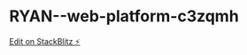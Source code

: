 # RYAN--web-platform-c3zqmh

[Edit on StackBlitz ⚡️](https://stackblitz.com/edit/web-platform-c3zqmh)